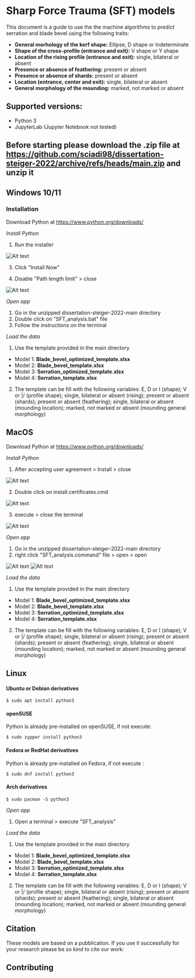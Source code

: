 # Sharp Force Trauma (SFT) models

This document is a guide to use the the machine algorithms to predict serration and blade bevel using the following traits:
- **General morhology of the kerf shape:** Ellipse, D shape or Indeterminate
- **Shape of the cross-profile (entrance and exit):** V shape or Y shape
- **Location of the rising profile (entrance and exit):** single, bilateral or absent
- **Presence or absence of feathering:** present or absent
- **Presence or absence of shards:** present or absent
- **Location (entrance, center and exit):** single, bilateral or absent
- **General morphology of the mounding:** marked, not marked or absent


## Supported versions:

- Python 3 
- JupyterLab (Jupyter Notebook not tested)

## Before starting please download the .zip file at https://github.com/sciadi98/dissertation-steiger-2022/archive/refs/heads/main.zip and unzip it


## Windows 10/11
### Installation
Download Python at https://www.python.org/downloads/ 

*Install Python*
1. Run the installer

![Alt text](Figures/image-1.png)

3. Click "Install Now"


4. Disable "Path length limit" > close

![Alt text](Figures/image-2.png)

*Open app*
1. Go in the unzipped dissertation-steiger-2022-main directory
2. Double click on "SFT_analysis.bat" file
3. Follow the instructions on the terminal

*Load the data*

1. Use the template provided in the main directory
-   Model 1: **Blade_bevel_optimized_template.xlsx**
-   Model 2: **Blade_bevel_template.xlsx**
-   Model 3: **Serration_optimized_template.xlsx**
-   Model 4: **Serration_template.xlsx**
2. The template can be fill with the following variables: E, D or I (shape);  V or |/ (profile shape); single, bilateral or absent (rising); present or absent (shards); present or absent (feathering); single, bilateral or absent (mounding location); marked, not marked or absent (mounding general morphology)


## MacOS
Download Python at https://www.python.org/downloads/
 
*Install Python* 
1. After accepting user agreement > Install > close

![Alt text](Figures/image-3.png)

2. Double click on install.certificates.cmd 

![Alt text](Figures/image-4.png)

3. execute > close the terminal 

![Alt text](Figures/image-5.png)

*Open app*
1. Go in the unzipped dissertation-steiger-2022-main directory
2. right click "SFT_analysis.command" file > open > open

![Alt text](Figures/image-8.png)
![Alt text](Figures/image-7.png)

*Load the data*

1. Use the template provided in the main directory
-   Model 1: **Blade_bevel_optimized_template.xlsx**
-   Model 2: **Blade_bevel_template.xlsx**
-   Model 3: **Serration_optimized_template.xlsx**
-   Model 4: **Serration_template.xlsx**

2. The template can be fill with the following variables: E, D or I (shape);  V or |/ (profile shape); single, bilateral or absent (rising); present or absent (shards); present or absent (feathering); single, bilateral or absent (mounding location); marked, not marked or absent (mounding general morphology)

## Linux


#### Ubuntu or Debian derivatives

```
$ sudo apt install python3
````
#### openSUSE
Python is already pre-installed on openSUSE, if not execute:
```
$ sudo zypper install python3
```
#### Fedora or RedHat derivatives
Python is already pre-installed on Fedora, if not execute :
```
$ sudo dnf install python3
```
#### Arch derivatives
```
$ sudo pacman -S python3
```

*Open app* 
1. Open a terminal > execute "SFT_analysis"

*Load the data*

1. Use the template provided in the main directory
-   Model 1: **Blade_bevel_optimized_template.xlsx**
-   Model 2: **Blade_bevel_template.xlsx**
-   Model 3: **Serration_optimized_template.xlsx**
-   Model 4: **Serration_template.xlsx**
2. The template can be fill with the following variables: E, D or I (shape);  V or |/ (profile shape); single, bilateral or absent (rising); present or absent (shards); present or absent (feathering); single, bilateral or absent (mounding location); marked, not marked or absent (mounding general morphology)

## Citation 
These models are based on a pubblication. If you use it successfully for your research please be so kind to cite our work:
## Contributing

